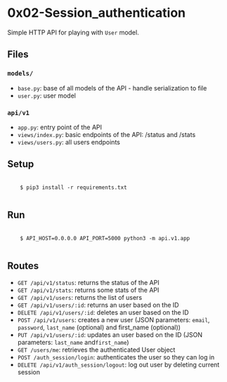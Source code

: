 # 0x02-Session_authentication

<p>
  Simple HTTP API for playing with <code>User</code> model.
</p>

<h2>
  Files
</h2>

<h3><code>models/</code></h3>

<ul>
  <li>
    <code>base.py</code>: base of all models of the API - handle serialization to file
  </li>
  <li>
    <code>user.py</code>: user model
  </li>
</ul>

<h3><code>api/v1</code></h3>

<ul>
  <li>
    <code>app.py</code>: entry point of the API
  </li>
  <li>
    <code>views/index.py</code>: basic endpoints of the API: /status and /stats
  </li>
  <li>
    <code>views/users.py</code>: all users endpoints
  </li>
</ul>

<h2>Setup</h2>

<pre>
  <code>
    $ pip3 install -r requirements.txt
  </code>
</pre>


<h2>Run</h2>

<pre>
  <code>
    $ API_HOST=0.0.0.0 API_PORT=5000 python3 -m api.v1.app
  </code>
</pre>

<h2>Routes</h2>

<ul>
  <li>
    <code>GET /api/v1/status</code>: returns the status of the API
  </li>
  <li>
    <code>GET /api/v1/stats</code>: returns some stats of the API
  </li>
    <li>
    <code>GET /api/v1/users</code>: returns the list of users
  </li>
    <li>
    <code>GET /api/v1/users/:id</code>: returns an user based on the ID
  </li>
    <li>
    <code>DELETE /api/v1/users/:id</code>: deletes an user based on the ID
  </li>
    <li>
    <code>POST /api/v1/users</code>: creates a new user (JSON parameters: <code>email</code>, <code>password</code>, <code>last_name</code> (optional) and first_name (optional))
  </li>
    <li>
    <code>PUT /api/v1/users/:id</code>: updates an user based on the ID (JSON parameters: <code>last_name</code> and<code>first_name</code>)
  </li>
    <li>
    <code>GET /users/me</code>: retrieves the authenticated User object
  </li>
    <li>
    <code>POST /auth_session/login</code>: authenticates the user so they can log in
  </li>
    <li>
    <code>DELETE /api/v1/auth_session/logout</code>: log out user by deleting current session
  </li>
</ul>
